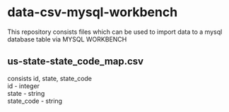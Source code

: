 # data-csv-mysql-workbench
This repository consists files which can be used to import data to a mysql database table via MYSQL WORKBENCH
## us-state-state_code_map.csv  
  consists id, state, state_code  
  id - integer  
  state - string  
  state_code - string  
